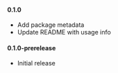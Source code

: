 #### 0.1.0
* Add package metadata
* Update README with usage info

#### 0.1.0-prerelease
* Initial release
